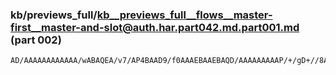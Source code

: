 ### kb/previews_full/kb__previews_full__flows__master-first__master-and-slot@auth.har.part042.md.part001.md (part 002)

```md
AD/AAAAAAAAAAAA/wABAQEA/v7/AP4BAAD9/f0AAAEBAAEBAQD/AAAAAAAAAP/+/gD+//8AAAAAAPz+/QACAgEAAP8AAAAAA
```

```
